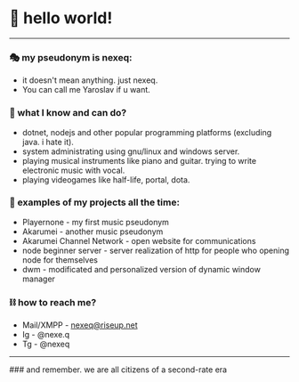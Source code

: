 # 👋 hello world!
<hr>

### 🎭 my pseudonym is nexeq:
- it doesn't mean anything. just nexeq.
- You can call me Yaroslav if u want.

### 🤔 what I know and can do?
- dotnet, nodejs and other popular programming platforms (excluding java. i hate it).
- system administrating using gnu/linux and windows server.
- playing musical instruments like piano and guitar. trying to write electronic music with vocal.
- playing videogames like half-life, portal, dota.

### 🧐 examples of my projects all the time:
- Playernone - my first music pseudonym
- Akarumei - another music pseudonym
- Akarumei Channel Network - open website for communications
- node beginner server - server realization of http for people who opening node for themselves
- dwm - modificated and personalized version of dynamic window manager

### ⛓ how to reach me?
- Mail/XMPP - nexeq@riseup.net
- Ig - @nexe.q
- Tg - @nexeq

<hr>
### and remember. we are all citizens of a second-rate era 

